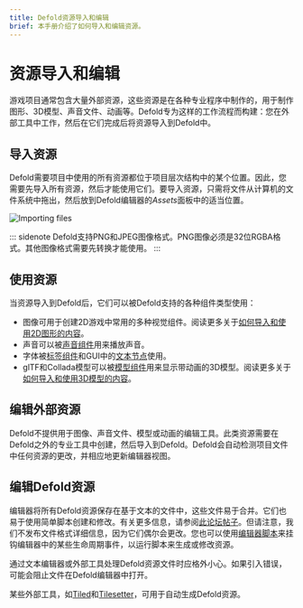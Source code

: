 ```yaml
---
title: Defold资源导入和编辑
brief: 本手册介绍了如何导入和编辑资源。
---
```


# 资源导入和编辑

游戏项目通常包含大量外部资源，这些资源是在各种专业程序中制作的，用于制作图形、3D模型、声音文件、动画等。Defold专为这样的工作流程而构建：您在外部工具中工作，然后在它们完成后将资源导入到Defold中。


## 导入资源

Defold需要项目中使用的所有资源都位于项目层次结构中的某个位置。因此，您需要先导入所有资源，然后才能使用它们。要导入资源，只需将文件从计算机的文件系统中拖出，然后放到Defold编辑器的*Assets*面板中的适当位置。

![Importing files](images/graphics/import.png)

::: sidenote
Defold支持PNG和JPEG图像格式。PNG图像必须是32位RGBA格式。其他图像格式需要先转换才能使用。
:::

## 使用资源

当资源导入到Defold后，它们可以被Defold支持的各种组件类型使用：

* 图像可用于创建2D游戏中常用的多种视觉组件。阅读更多关于[如何导入和使用2D图形的内容](/manuals/importing-graphics)。
* 声音可以被[声音组件](/manuals/sound)用来播放声音。
* 字体被[标签组件](/manuals/label)和GUI中的[文本节点](/manuals/gui-text)使用。
* glTF和Collada模型可以被[模型组件](/manuals/model)用来显示带动画的3D模型。阅读更多关于[如何导入和使用3D模型的内容](/manuals/importing-models)。


## 编辑外部资源

Defold不提供用于图像、声音文件、模型或动画的编辑工具。此类资源需要在Defold之外的专业工具中创建，然后导入到Defold。Defold会自动检测项目文件中任何资源的更改，并相应地更新编辑器视图。


## 编辑Defold资源

编辑器将所有Defold资源保存在基于文本的文件中，这些文件易于合并。它们也易于使用简单脚本创建和修改。有关更多信息，请参阅[此论坛帖子](https://forum.defold.com/t/deftree-a-python-module-for-editing-defold-files/15210)。但请注意，我们不发布文件格式详细信息，因为它们偶尔会更改。您也可以使用[编辑器脚本](/manuals/editor-scripts/)来挂钩编辑器中的某些生命周期事件，以运行脚本来生成或修改资源。

通过文本编辑器或外部工具处理Defold资源文件时应格外小心。如果引入错误，可能会阻止文件在Defold编辑器中打开。

某些外部工具，如[Tiled](/assets/tiled/)和[Tilesetter](https://www.tilesetter.org/beta)，可用于自动生成Defold资源。
